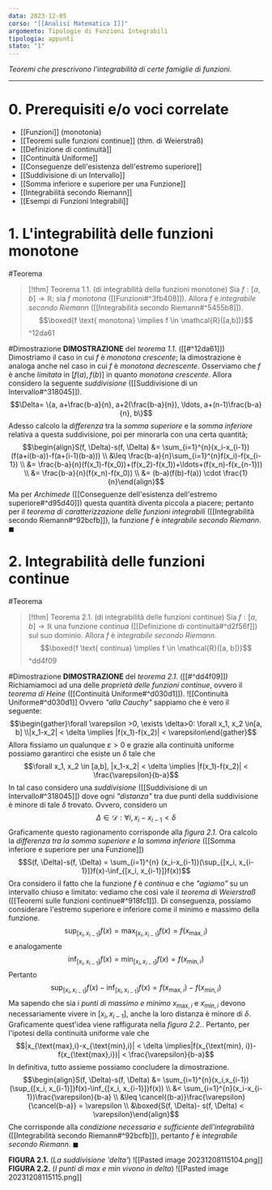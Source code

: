 ```yaml
---
data: 2023-12-05
corso: "[[Analisi Matematica I]]"
argomento: Tipologie di Funzioni Integrabili
tipologia: appunti
stato: "1"
---
```

*Teoremi che prescrivono l'integrabilità di certe famiglie di funzioni.*
- - -
# 0. Prerequisiti e/o voci correlate
- [[Funzioni]] (monotonia)
- [[Teoremi sulle funzioni continue]] (thm. di Weierstraß)
- [[Definizione di continuità]]
- [[Continuità Uniforme]]
- [[Conseguenze dell'esistenza dell'estremo superiore]]
- [[Suddivisione di un Intervallo]]
- [[Somma inferiore e superiore per una Funzione]]
- [[Integrabilità secondo Riemann]]
- [[Esempi di Funzioni Integrabili]]
# 1. L'integrabilità delle funzioni monotone
#Teorema 
> [!thm] Teorema 1.1. (di integrabilità della funzioni monotone)
> Sia $f: [a,b] \longrightarrow \mathbb{R}$; sia $f$ *monotona* ([[Funzioni#^3fb408]]).
> Allora $f$ è *integrabile secondo Riemann* ([[Integrabilità secondo Riemann#^5455b8]]).
> $$\boxed{f \text{ monotona} \implies f \in \mathcal{R}([a,b])}$$
^12da61

#Dimostrazione 
**DIMOSTRAZIONE** del *teorema 1.1.* ([[#^12da61]])
Dimostriamo il caso in cui $f$ è *monotona crescente*; la dimostrazione è analoga anche nel caso in cui $f$ è *monotona decrescente*.
Osserviamo che $f$ è anche *limitata* in $[f(a), f(b)]$ in quanto *monotona crescente*.
Allora considero la seguente *suddivisione* ([[Suddivisione di un Intervallo#^318045]]).
$$\Delta= \{a, a+\frac{b-a}{n}, a+2(\frac{b-a}{n}), \ldots, a+(n-1)\frac{b-a}{n}, b\}$$
Adesso calcolo la *differenza* tra la *somma superiore* e la *somma inferiore* relativa a questa suddivisione, poi per minorarla con una certa quantità;
$$\begin{align}S(f, \Delta)-s(f, \Delta) &= \sum_{i=1}^{n}(x_i-x_{i-1})(f(a+i(b-a))-f(a+(i-1)(b-a))) \\ &\leq \frac{b-a}{n}\sum_{i=1}^{n}f(x_i)-f(x_{i-1}) \\ &= \frac{b-a}{n}(f(x_1)-f(x_0))+(f(x_2)-f(x_1))+\ldots+(f(x_n)-f(x_{n-1})) \\ &= \frac{b-a}{n}(f(x_n)-f(x_0)) \\ &= (b-a)(f(b)-f(a)) \cdot \frac{1}{n}\end{align}$$
Ma per *Archimede* ([[Conseguenze dell'esistenza dell'estremo superiore#^d95d40]]) questa quantità diventa piccola a piacere; pertanto per il *teorema di caratterizzazione delle funzioni integrabili* ([[Integrabilità secondo Riemann#^92bcfb]]), la funzione $f$ è *integrabile secondo Riemann*. $\blacksquare$

# 2. Integrabilità delle funzioni continue
#Teorema 
> [!thm] Teorema 2.1. (di integrabilità delle funzioni continue)
> Sia $f: [a,b] \longrightarrow \mathbb{R}$ una funzione *continua* ([[Definizione di continuità#^d2f56f]]) sul suo dominio.
> Allora $f$ è *integrabile secondo Riemann*.
> $$\boxed{f \text{ continua} \implies f \in \mathcal{R}([a, b])}$$
^dd4f09

#Dimostrazione 
**DIMOSTRAZIONE** del *teorema 2.1.* ([[#^dd4f09]])
Richiamiamoci ad una delle *proprietà delle funzioni continue*, ovvero il *teorema di Heine* ([[Continuità Uniforme#^d030d1]]).
![[Continuità Uniforme#^d030d1]]
Ovvero *"alla Cauchy"* sappiamo che è vero il seguente:
$$\begin{gather}\forall \varepsilon >0, \exists \delta>0: \forall x_1, x_2 \in[a, b] \\|x_1-x_2| < \delta \implies |f(x_1)-f(x_2)| < \varepsilon\end{gather}$$
Allora fissiamo un qualunque $\varepsilon > 0$ e grazie alla continuità uniforme possiamo garantirci che esiste un $\delta$ tale che
$$\forall x_1, x_2 \in [a,b], |x_1-x_2| < \delta \implies |f(x_1)-f(x_2)| < \frac{\varepsilon}{b-a}$$
In tal caso considero una *suddivisione* ([[Suddivisione di un Intervallo#^318045]]) dove ogni *"distanza"* tra due punti della suddivisione è minore di tale $\delta$ trovato. Ovvero, considero un 
$$\Delta \in \mathcal{D}: \forall i, x_i-x_{i-1} < \delta$$
Graficamente questo ragionamento corrisponde alla *figura 2.1.*
Ora calcolo la *differenza tra la somma superiore e la somma inferiore* ([[Somma inferiore e superiore per una Funzione]])
$$S(f, \Delta)-s(f, \Delta) = \sum_{i=1}^{n} (x_i-x_{i-1})(\sup_{[x_i, x_{i-1}]}f(x)-\inf_{[x_i, x_{i-1}]}f(x))$$
Ora considero il fatto che la funzione $f$ è *continua* e che *"agiamo"* su un intervallo chiuso e limitato: vediamo che così vale il *teorema di Weierstraß* ([[Teoremi sulle funzioni continue#^918fc1]]). Di conseguenza, possiamo considerare l'estremo superiore e inferiore come il minimo e massimo della funzione.
$$\sup_{[x_i, x_{i-1}]} f(x) = \max_{[x_i, x_{i-1}]} f(x) = f(x_{\text{max},i})$$
e analogamente
$$\inf_{[x_i, x_{i-1}]} f(x) = \min_{[x_i, x_{i-1}]} f(x) = f(x_{\text{min},i})$$
Pertanto
$$\sup_{[x_i, x_{i-1}]} f(x) - \inf_{[x_i, x_{i-1}]} f(x) = f(x_{\text{max},i})-f(x_{\text{min},i})$$
Ma sapendo che sia i *punti di massimo e minimo* $x_{\text{max},i}$ e $x_{\text{min}, i}$ devono necessariamente vivere in $[x_i, x_{i-1}]$, anche la loro distanza è minore di $\delta$.
Graficamente quest'idea viene raffigurata nella *figura 2.2.*.
Pertanto, per l'ipotesi della continuità uniforme vale che
$$|x_{\text{max},i}-x_{\text{min},i}| < \delta \implies|f(x_{\text{min}, i})-f(x_{\text{max},i})| < \frac{\varepsilon}{b-a}$$
In definitiva, tutto assieme possiamo concludere la dimostrazione.
$$\begin{align}S(f, \Delta)-s(f, \Delta) &= \sum_{i=1}^{n}(x_i,x_{i-1})(\sup_{[x_i, x_{i-1}]}f(x)-\inf_{[x_i, x_{i-1}]}f(x)) \\ &< \sum_{i=1}^{n}(x_i-x_{i-1})\frac{\varepsilon}{b-a} \\ &\leq \cancel{(b-a)}\frac{\varepsilon}{\cancel{b-a}} = \varepsilon \\ &\boxed{S(f, \Delta)- s(f, \Delta) < \varepsilon}\end{align}$$
Che corrisponde alla *condizione necessaria e sufficiente dell'integrabilità* ([[Integrabilità secondo Riemann#^92bcfb]]), pertanto $f$ è *integrabile secondo Riemann*. $\blacksquare$

**FIGURA 2.1.** (*La suddivisione 'delta'*)
![[Pasted image 20231208115104.png]]
**FIGURA 2.2.** (*I punti di max e min vivono in delta*)
![[Pasted image 20231208115115.png]]